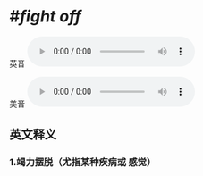 # ***\#fight off*** 
英音
<audio src="./media/fi ght off1_AAC.aac" controls="controls"></audio>

美音
<audio src="./media/fi ght off2_AAC.aac" controls="controls"></audio>



  

英文释义
---
### 1.**竭力摆脱（尤指某种疾病或 感觉）**  



